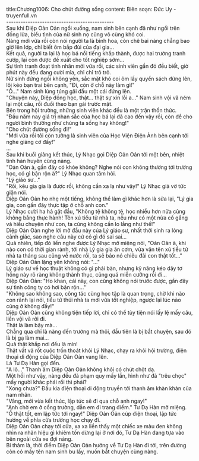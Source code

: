 title:Chương1006: Cho chút đường sống
content:
Biên soạn: Đức Uy - truyenfull.vn<br>---------------------------------------------<br>Sau khi Diệp Oản Oản ngồi xuống, nam sinh bên cạnh đã như ngồi trên đống lửa, biểu tình của nữ sinh nọ cũng vô cùng khó coi.<br>Nàng mới vừa rồi còn nói người ta là bình hoa, còn chê bai nàng chẳng bao giờ lên lớp, chỉ biết ôm bắp đùi của đại gia…<br>Kết quả, người ta lại là học bá nổi tiếng khắp thành, được hai trường tranh cướp, lại còn được đề xuất cho tốt nghiệp sớm…<br>Sự tình tranh đoạt tình nhân mới vừa rồi, các sinh viên gần đó đều biết, giờ phút này đều đang cười mỉa, chỉ chỉ trỏ trỏ.<br>Nữ sinh đứng ngồi không yên, sắc mặt khó coi ôm lấy quyển sách đứng lên, lôi kéo bạn trai bên cạnh, "Đi, còn ở chỗ này làm gì!"<br>"Ồ..." Nam sinh lúng túng gãi đầu một cái đứng lên.<br>"Chuyện này, Diệp đồng học, thật... thật sự xin lỗi a..." Nam sinh vội vã ném lại một câu, rồi đuổi theo bạn gái trước mặt.<br>Bên trong hội trường, những sinh viên khác đều là một trận thổn thức.<br>"Đầu năm nay giá trị nhan sắc của học bá lại đã cao đến vậy rồi, còn để cho người bình thường như chúng ta sống hay không!"<br>"Cho chút đường sống đi!"<br>"Mới vừa rồi tôi còn tưởng là sinh viên của Học Viện Điện Ảnh bên cạnh tới nghe giảng cơ đấy!"<br>...<br>Sau khi buổi giảng kết thúc, Lý Nhạc gọi Diệp Oản Oản tới một bên, nhiệt tình hàn huyên cùng nàng.<br>"Oản Oản à, gần đây có khỏe không? Nghe nói con không thường tới trường học, có gì bận rộn à?" Lý Nhạc quan tâm hỏi.<br>"Lý giáo sư..."<br>"Rồi, kêu gia gia là được rồi, không cần xa lạ như vậy!" Lý Nhạc giả vờ tức giận nói.<br>Diệp Oản Oản ho nhẹ một tiếng, không thể làm gì khác hơn là sửa lại, "Lý gia gia, con gần đây thực tập ở chỗ anh con."<br>Lý Nhạc cười ha hả gật đầu, "Không tệ không tệ, học nhiều hơn nữa cũng không bằng thực hành! Tên xú tiểu tử nhà ta, nếu như có một nửa cố gắng và hiểu chuyện như con, ta cũng không cần lo lắng như thế!"<br>Diệp Oản Oản nghe lời mở đầu này của Lý giáo sư, nhất thời sinh ra lòng cảnh giác, sao nghe câu này cứ có gì đó sai sai…<br>Quả nhiên, tiếp đó liền nghe được Lý Nhạc mở miệng nói, "Oản Oản à, khi nào con có thời gian rảnh, tới nhà Lý gia gia ăn cơm, vừa vặn tên xú tiểu tử nhà ta tháng sau cũng về nước rồi, ta sẽ bảo nó chiêu đãi con thật tốt..."<br>Diệp Oản Oản lặng yên không nói: "..."<br>Lý giáo sư về học thuật không có gì phải bàn, nhưng kỹ năng kéo dây tơ hồng này rõ ràng không thành thục, cũng quá miễn cưỡng rồi đi…<br>Diệp Oản Oản: "Ho khan, cái này, con cũng không nói trước được, gần đây sự tình công ty có hơi bận rộn..."<br>"Không sao không sao, công tác cùng học tập là quan trọng, chờ khi nào con rảnh lại nói, tiểu tử thúi nhà ta mới vừa tốt nghiệp, ngược lại lúc nào cũng ở không đấy!"<br>Diệp Oản Oản cũng không tiện tiếp lời, chỉ có thể tùy tiện nói lấy lệ mấy câu, liền vội vã rời đi.<br>Thật là làm bậy mà...<br>Chẳng qua chỉ là nàng đến trường mà thôi, đầu tiên là bị bắt chuyện, sau đó là bị gạ làm mai…<br>Quả thật khắp nơi đều là mìn!<br>Thật vất vả rốt cuộc trốn thoát khỏi Lý Nhạc, chạy ra khỏi hội trường, điện thoại di động của Diệp Oản Oản vang lên.<br>Là Tư Dạ Hàn gọi đến.<br>"A lô..." Thanh âm Diệp Oản Oản không khỏi có chút chột dạ.<br>Một hồi như vậy, nàng đều đã phạm quy mấy lần, hình như đã "trêu chọc" mấy người khác phái rồi thì phải?<br>"Xong chưa?" Đầu kia điện thoại di động truyền tới thanh âm khàn khàn của nam nhân.<br>"Vâng, mới vừa kết thúc, lập tức sẽ đi qua chỗ anh ngay!"<br>"Anh chờ em ở cổng trường, dẫn em đi trang điểm." Tư Dạ Hàn mở miệng.<br>"Ồ thật tốt, em lập tức tới ngay!" Diệp Oản Oản cúp điện thoại, lập tức hướng về phía cửa trường học chạy đi.<br>Diệp Oản Oản chạy tới cửa, xa xa liền thấy một chiếc xe màu đen không nhìn ra nhãn hiệu gì khiêm tốn dừng lại ở nơi đó, Tư Dạ Hàn đang tựa vào bên ngoài cửa xe đợi nàng.<br>Bi thảm là, thời điểm Diệp Oản Oản hướng về Tư Dạ Hàn đi tới, trên đường còn có mấy tên nam sinh bu lấy, muốn bắt chuyện cùng nàng.